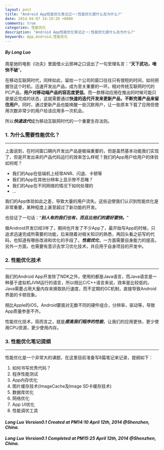 ```yaml
---
layout: post
title: "Android App性能优化笔记之一:性能优化是什么及为什么?"
date: 2014-04-07 14:19:28 +0800
comments: true
categories: 性能优化
description: "Android App性能优化笔记之一:性能优化是什么及为什么?"
keywords: App,Android,性能优化
---
```


#### ***By Long Luo***

周星驰的电影《功夫》里面借火云邪神之口说出了一句至理名言：“**天下武功，唯快不破**”。

在移动互联网时代，同样如此，留给一个公司的窗口往往只有很短的时间，如何把握住这个时机，迅速开发出产品，成为至关重要的一环。相对传统互联网时代的PC产品，**用户对移动端产品的容忍度更低**。而一款移动应用在推出的时候可能只是接近完成的状态，这就需要通过**快速的迭代开发来更新产品，不断完善产品来留住用户**。同时，通过更新产品也能唤醒一些沉默用户，让一些原本下载了应用但使用次数非常少的用户给该应用多一次机会。

所以***快速迭代***成为移动互联网时代的一个重要生存法则。

### 1. 为什么需要性能优化？ 
-----------------
上面说到，在时间窗口期内开发出产品是极端重要的，但是虽然基本功能我们实现了，但是开发出来的产品代码运行的效率怎么样呢？我们的App用户给用户的体验如何呢？

* 我们的App在低端机上经常ANR、闪退、卡顿等
* 我们的App在其他分辨率上显示惨不忍睹？
* 我们的App在不同网络的情况下如何处理的
* ...

<!--more-->

我们的App体验如此之差，导致大量的用户流失。这些迫使我们认识到性能优化是非常重要，某种程度上甚至超过了新功能的开发。

也验证了一句话：“***别人有的我们也有，而且比他们的要好要快。***”

做Android开发已经3年了，期间也开发了不少App了，最开始写App的时候，只追求迅速完成所需要的功能，后来随着对相关知识的熟悉，再回头看之前写的代码，也知道有哪些改进和优化的手段了。***性能优化***，一方面需要自身能力的提高，另外一方面，也需要有意识去学习优化技术，并应用于自身项目的开发中。

### 2. 性能优化技术 
-----------------
我们的Android App开发除了NDK之外，使用的都是Java语言，而Java语言是一种基于虚拟机JVM运行的语言，所以相比C/C++语言来说，效率是比较低的。Java需要占用大量内存来换取执行速度，而不定期的GC机制，直接导致Android界面的卡顿现象。

相比Apple的iOS，Android要面对无数不同的硬件组合，分辨率，驱动等，导致App质量参差不齐。

性能优化技术，简而言之，就是***提高我们程序的性能***，让我们的应用更快，更少使用CPU资源，更少使用内存。

### 3. 性能优化笔记提纲 
-----------------
性能优化是一个非常大的课题，在这里目前准备写8篇笔记来记录，提纲如下：

1. 如何书写优秀代码？
2. 程序性能测试
3. App内存优化
4. 图片缓存技术(ImageCache及Image SD卡缓存技术)
5. 数据库优化
6. 网络优化
7. App UI优化
8. 性能调优工具


#### ***Long Luo Version0.1 Created at PM14:10 April 12th, 2014 @Shenzhen, China.***
#### ***Long Luo Version0.1 Completed at PM15:25 April 12th, 2014 @Shenzhen, China.***

